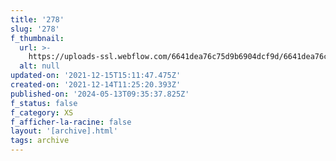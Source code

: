 ```yaml
---
title: '278'
slug: '278'
f_thumbnail:
  url: >-
    https://uploads-ssl.webflow.com/6641dea76c75d9b6904dcf9d/6641dea76c75d9b6904dd2d1_278.jpg
  alt: null
updated-on: '2021-12-15T15:11:47.475Z'
created-on: '2021-12-14T11:25:20.393Z'
published-on: '2024-05-13T09:35:37.825Z'
f_status: false
f_category: XS
f_afficher-la-racine: false
layout: '[archive].html'
tags: archive
---
```



